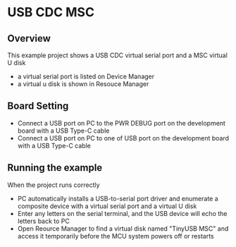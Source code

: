 # USB CDC MSC

## Overview

This  example project shows a USB CDC virtual serial port and a MSC virtual U disk

- a virtual serial port is listed on Device Manager
- a virtual u disk is shown in Resouce Manager

## Board Setting

- Connect a USB port on PC to the PWR DEBUG port on the development board with a USB Type-C cable
- Connect a USB port on PC to one of USB port on the development board with a USB Type-C cable

## Running the example

When the project runs correctly

- PC automatically installs a USB-to-serial port driver and enumerate a composite device with a virtual serial port and a virtual U disk
- Enter any letters on the serial terminal, and the USB device will echo the letters back to PC
- Open Reource Manager to find a virtual disk named "TinyUSB MSC" and access it temporarily before the MCU system powers off or restarts

